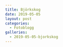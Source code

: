 ```yaml
---
title: Björkskog
date: 2019-05-05
layout: post
categories:
  - Fotoblogg
galleries:
  - 2019-05-05-bjorkskog
---
```


